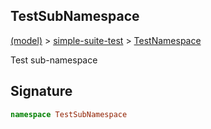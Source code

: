 
## TestSubNamespace

[(model)](docs/index) &gt; [simple-suite-test](docs/simple-suite-test) &gt; [TestNamespace](docs/simple-suite-test/testnamespace)

Test sub-namespace

## Signature

```typescript
namespace TestSubNamespace 
```
